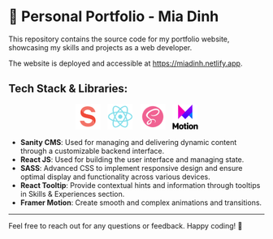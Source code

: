 #  🌟 Personal Portfolio - Mia Dinh

This repository contains the source code for my portfolio website, showcasing my skills and projects as a web developer.

The website is deployed and accessible at https://miadinh.netlify.app.


## Tech Stack & Libraries:

<div style="text-align: center;">
  <img src="./frontend_react/src/assets/sanity.png" alt="Sanity" style="width: 50px; height: auto; display: inline-block; margin-right: 10px;" />
  <img src="./frontend_react/src/assets/react.png" alt="React" style="width: 50px; height: auto; display: inline-block; margin-right: 10px;" />
  <img src="./frontend_react/src/assets/sass.png" alt="SASS" style="width: 50px; height: auto; display: inline-block; margin-right: 10px;" />
  <img src="./frontend_react/src/assets/framer-motion.png" alt="Framer-motion" style="width: 50px; height: auto; display: inline-block;" />
</div>


- **Sanity CMS**: Used for managing and delivering dynamic content through a customizable backend interface.
- **React JS**: Used for building the user interface and managing state.
- **SASS**: Advanced CSS to implement responsive design and ensure optimal display and functionality across various devices.
- **React Tooltip**: Provide contextual hints and information through tooltips in Skills & Experiences section.
- **Framer Motion**: Create smooth and complex animations and transitions. 

---
Feel free to reach out for any questions or feedback. Happy coding! 🚀




